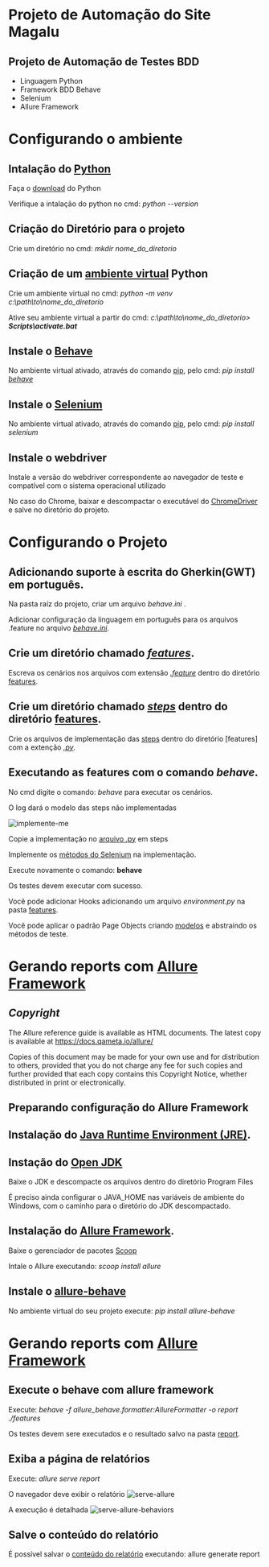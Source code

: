 # Projeto de Automação do Site Magalu


## Projeto de Automação de Testes BDD

* Linguagem Python
* Framework BDD Behave
* Selenium
* Allure Framework



# Configurando o ambiente


## Intalação do [Python](https://www.python.org/)

Faça o [download](https://www.python.org/downloads/) do Python 

Verifique a intalação do python no cmd:   *python --version*


## Criação do Diretório para o projeto

Crie um diretório no cmd:   *mkdir nome_do_diretorio*

## Criação de um [ambiente virtual](https://docs.python.org/3/library/venv.html?highlight=venv#module-venv) Python

Crie um ambiente virtual no cmd:  *python -m venv c:\path\to\nome_do_diretorio*

Ative seu ambiente virtual a partir do cmd:  _c:\path\to\nome_do_diretorio> **Scripts\activate.bat**_

## Instale o [Behave](https://behave.readthedocs.io/en/stable/index.html)

No ambiente virtual ativado, através do comando [pip](https://docs.python.org/3/tutorial/venv.html?highlight=pip), pelo cmd: _pip install [behave](https://pypi.org/project/behave/)_

## Instale o [Selenium](https://pypi.org/project/selenium/)

No ambiente virtual ativado, através do comando [pip](https://docs.python.org/3/tutorial/venv.html?highlight=pip), pelo cmd: _pip install selenium_

## Instale o webdriver

Instale a versão do webdriver correspondente ao navegador de teste e compatível com o sistema operacional utilizado

No caso do Chrome, baixar e descompactar o executável do [ChromeDriver](https://chromedriver.chromium.org/home) e salve no diretório do projeto.


# Configurando o Projeto

## Adicionando suporte à escrita do Gherkin(GWT) em português.

Na pasta raíz do projeto, criar um arquivo _behave.ini_ .

Adicionar configuração da linguagem em português para os arquivos .feature no arquivo [_behave.ini_](https://github.com/ginaldolaranjeiras/automacao_teste_magalu/blob/93c683ef1e2503651dee4d722cd46fadf7859f9e/behave.ini).


## Crie um diretório chamado [_features_](https://github.com/ginaldolaranjeiras/automacao_teste_magalu/tree/master/features). 

Escreva os cenários nos arquivos com extensão [_.feature_](features/busca_produto.feature) dentro do diretório [features](https://github.com/ginaldolaranjeiras/automacao_teste_magalu/tree/master/features).

## Crie um diretório chamado [_steps_](https://github.com/ginaldolaranjeiras/automacao_teste_magalu/tree/master/features/steps) dentro do diretório [features](https://github.com/ginaldolaranjeiras/automacao_teste_magalu/tree/master/features).

Crie os arquivos de implementação das [steps](https://github.com/ginaldolaranjeiras/automacao_teste_magalu/tree/master/features/steps) dentro do diretório [features] com a extenção [_.py_](features/steps/busca_produto.py).

## Executando as features com o comando _behave_.

No cmd digite o comando: _behave_ para executar os cenários.

O log dará o modelo das steps não implementadas

![implemente-me](https://user-images.githubusercontent.com/50729163/121734611-6107b900-cacb-11eb-9118-00c0f997d899.jpg)

Copie a implementação no [arquivo .py](features/steps/busca_produto.py) em steps

Implemente os [métodos do Selenium](features/steps/busca_produto.py) na implementação.

Execute novamente o comando: __behave__

Os testes devem executar com sucesso.

Você pode adicionar Hooks adicionando um arquivo _environment.py_ na pasta [features](https://github.com/ginaldolaranjeiras/automacao_teste_magalu/tree/master/features).

Você pode aplicar o padrão Page Objects criando [modelos](features/pages/magalu_page.py) e abstraindo os métodos de teste.


# Gerando reports com [Allure Framework](https://docs.qameta.io/allure/)

## *Copyright*
The Allure reference guide is available as HTML documents. The latest copy is available at https://docs.qameta.io/allure/

Copies of this document may be made for your own use and for distribution to others, provided that you do not charge any fee for such copies and further provided that each copy contains this Copyright Notice, whether distributed in print or electronically.

## Preparando configuração do Allure Framework

## Instalação do [Java Runtime Environment (JRE)](https://www.java.com/pt-BR/download/manual.jsp).

## Instação do [Open JDK](https://openjdk.java.net/)

Baixe o JDK e descompacte os arquivos dentro do diretório Program Files

É preciso ainda configurar o JAVA_HOME nas variáveis de ambiente do Windows, com o caminho para o diretório do JDK descompactado.

## Instalação do [Allure Framework](https://docs.qameta.io/allure/#_get_started).

Baixe o gerenciador de pacotes [Scoop](https://scoop.sh/)

Intale o Allure executando: _scoop install allure_

## Instale o [allure-behave](https://pypi.org/project/allure-behave/)

No ambiente virtual do seu projeto execute: _pip install allure-behave_


# Gerando reports com  [Allure Framework](https://docs.qameta.io/allure/)

## Execute o behave com allure framework

Execute: _behave -f allure_behave.formatter:AllureFormatter -o report ./features_

Os testes devem sere executados e o resultado salvo na pasta [report](https://github.com/ginaldolaranjeiras/automacao_teste_magalu/tree/master/report).

## Exiba a página de relatórios

Execute: _allure serve report_

O navegador deve exibir o relatório
![serve-allure](https://user-images.githubusercontent.com/50729163/121743576-ee510a80-cad7-11eb-9ebf-c35b834d8af0.jpg)

A execução é detalhada
![serve-allure-behaviors](https://user-images.githubusercontent.com/50729163/121743615-0032ad80-cad8-11eb-923a-56b4ca9e8fe3.jpg)

## Salve o conteúdo do relatório

É possível salvar o [conteúdo do relatório](https://github.com/ginaldolaranjeiras/automacao_teste_magalu/tree/master/allure-report) executando: allure generate report

